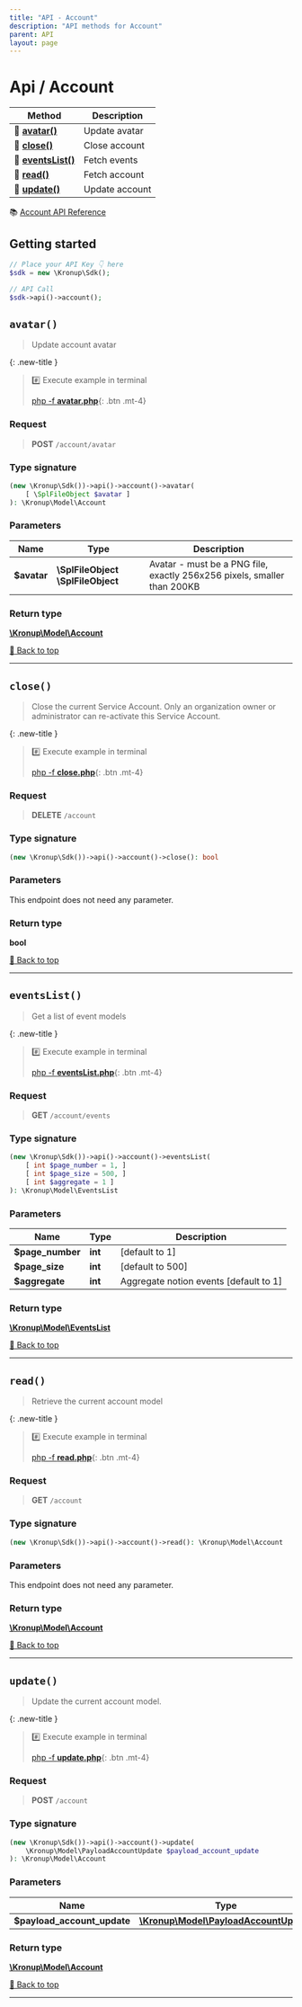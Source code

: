 ```yaml
---
title: "API - Account"
description: "API methods for Account"
parent: API
layout: page
---
```


# Api / Account

Method | Description
------------- | -------------
🔹 [**avatar()**](#avatar) | Update avatar
🔹 [**close()**](#close) | Close account
🔹 [**eventsList()**](#eventslist) | Fetch events
🔹 [**read()**](#read) | Fetch account
🔹 [**update()**](#update) | Update account


📚 [Account API Reference](https://api.kronup.com/#tag/Account)

## Getting started

```php
// Place your API Key 👇 here
$sdk = new \Kronup\Sdk();

// API Call
$sdk->api()->account();
```


## `avatar()`

> Update account avatar


{: .new-title }
> #️⃣ Execute example in terminal 
> 
> [php -f **avatar.php**](https://github.com/kronup/kronup-php/blob/main/examples/Api/AccountApi/avatar.php){: .btn .mt-4}

### Request

> **POST** `/account/avatar`

### Type signature

```php
(new \Kronup\Sdk())->api()->account()->avatar(
    [ \SplFileObject $avatar ]
): \Kronup\Model\Account
```

### Parameters

Name | Type | Description
------------- | ------------- | -------------
 **$avatar** | **\SplFileObject** **\SplFileObject**  | Avatar - must be a PNG file, exactly 256x256 pixels, smaller than 200KB 

### Return type

[**\Kronup\Model\Account**](../../Model/Account)

[🔺 Back to top](#top)

---


## `close()`

> Close the current Service Account. Only an organization owner or administrator can re-activate this Service Account.


{: .new-title }
> #️⃣ Execute example in terminal 
> 
> [php -f **close.php**](https://github.com/kronup/kronup-php/blob/main/examples/Api/AccountApi/close.php){: .btn .mt-4}

### Request

> **DELETE** `/account`

### Type signature

```php
(new \Kronup\Sdk())->api()->account()->close(): bool
```

### Parameters

This endpoint does not need any parameter.

### Return type

**bool**

[🔺 Back to top](#top)

---


## `eventsList()`

> Get a list of event models


{: .new-title }
> #️⃣ Execute example in terminal 
> 
> [php -f **eventsList.php**](https://github.com/kronup/kronup-php/blob/main/examples/Api/AccountApi/eventsList.php){: .btn .mt-4}

### Request

> **GET** `/account/events`

### Type signature

```php
(new \Kronup\Sdk())->api()->account()->eventsList(
    [ int $page_number = 1, ]
    [ int $page_size = 500, ]
    [ int $aggregate = 1 ]
): \Kronup\Model\EventsList
```

### Parameters

Name | Type | Description
------------- | ------------- | -------------
 **$page_number** | **int**  |   [default to 1]
 **$page_size** | **int**  |   [default to 500]
 **$aggregate** | **int**  | Aggregate notion events  [default to 1]

### Return type

[**\Kronup\Model\EventsList**](../../Model/EventsList)

[🔺 Back to top](#top)

---


## `read()`

> Retrieve the current account model


{: .new-title }
> #️⃣ Execute example in terminal 
> 
> [php -f **read.php**](https://github.com/kronup/kronup-php/blob/main/examples/Api/AccountApi/read.php){: .btn .mt-4}

### Request

> **GET** `/account`

### Type signature

```php
(new \Kronup\Sdk())->api()->account()->read(): \Kronup\Model\Account
```

### Parameters

This endpoint does not need any parameter.

### Return type

[**\Kronup\Model\Account**](../../Model/Account)

[🔺 Back to top](#top)

---


## `update()`

> Update the current account model.


{: .new-title }
> #️⃣ Execute example in terminal 
> 
> [php -f **update.php**](https://github.com/kronup/kronup-php/blob/main/examples/Api/AccountApi/update.php){: .btn .mt-4}

### Request

> **POST** `/account`

### Type signature

```php
(new \Kronup\Sdk())->api()->account()->update(
    \Kronup\Model\PayloadAccountUpdate $payload_account_update
): \Kronup\Model\Account
```

### Parameters

Name | Type | Description
------------- | ------------- | -------------
 **$payload_account_update** | [**\Kronup\Model\PayloadAccountUpdate**](../../Model/PayloadAccountUpdate) |  

### Return type

[**\Kronup\Model\Account**](../../Model/Account)

[🔺 Back to top](#top)

---
